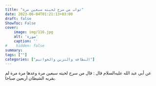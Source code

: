 ```yaml
---
title: "ثواب من سرح لحيته سبعين مرة"
date: 2023-06-04T01:21:13+03:00
draft: false
ShowToc: False
cover:
    image: img/116.jpg
    alt: 'صورة'
    caption: ''
#    hidden: false
summary: 
tags: [""]
categories: ["النظافة والتزين والخواتيم"]
---
```

عن أبي عبد الله عليه‌السلام قال : قال من سرح لحيته سبعين مرة وعدها مرة مرة
لم يقربه الشيطان أربعين صباحا.

